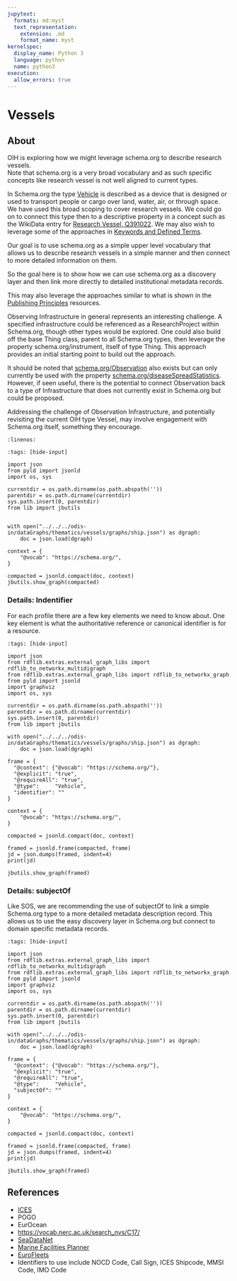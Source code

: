 ```yaml
---
jupytext:
  formats: md:myst
  text_representation:
    extension: .md
    format_name: myst
kernelspec:
  display_name: Python 3
  language: python
  name: python3
execution:
  allow_errors: true
---
```


# Vessels

## About

OIH is exploring how we might leverage schema.org to describe research vessels.  
Note that schema.org is a very broad vocabulary and as such specific concepts 
like research vessel is not well aligned to current types.

In Schema.org the type [Vehicle](https://schema.org/Vehicle) is described as a device that is designed 
or used to transport people or cargo over land, water, air, or through space.
We have used this broad scoping to cover research vessels.  We could go on to 
connect this type then to a descriptive property in a concept such as
the WikiData entry for [Research Vessel, Q391022](https://www.wikidata.org/wiki/Q391022).
We may also wish to leverage some of the approaches in [Keywords and Defined Terms](../terms/list.md).


Our goal is to use schema.org as a simple upper level vocabulary that allows
us to describe research vessels in a simple manner and then connect to more 
detailed information on them.  

So the goal here is to show how we can use schema.org as a discovery layer
and then link more directly to detailed institutional metadata records.  

This may also leverage the approaches similar to what is shown in 
the [Publishing Principles](../sdg/index.md) resources.

Observing Infrastructure in general represents an interesting challenge.  A
specified infrastructure could be referenced as a ResearchProject within Schema.org,
though other types would be explored.  One could also build off the base Thing class,
parent to all Schema.org types, then leverage the property schema.org/instrument, itself
of type Thing.  This approach provides an initial starting point to build out the
approach.

It should be noted that [schema.org/Observation](https://schema.org/Observation) also exists but can only
currently be used with the property [schema.org/diseaseSpreadStatistics](https://schema.org/diseaseSpreadStatistics).
However, if seen useful, there is the potential to connect Observation back to a
type of Infrastructure that does not currently exist in Schema.org but could be
proposed.

Addressing the challenge of Observation Infrastructure, and
potentially revisiting the current OIH type Vessel, may involve engagement with
Schema.org itself, something they encourage. 

```{literalinclude} ../../../odis-in/dataGraphs/thematics/vessels/graphs/ship.json
:linenos:
```

```{code-cell}
:tags: [hide-input]

import json
from pyld import jsonld
import os, sys

currentdir = os.path.dirname(os.path.abspath(''))
parentdir = os.path.dirname(currentdir)
sys.path.insert(0, parentdir)
from lib import jbutils


with open("../../../odis-in/dataGraphs/thematics/vessels/graphs/ship.json") as dgraph:
    doc = json.load(dgraph)

context = {
    "@vocab": "https://schema.org/",
}

compacted = jsonld.compact(doc, context)
jbutils.show_graph(compacted)

```


### Details: Indentifier

For each profile there are a few key elements we need to know about.  One
key element is what the authoritative reference or canonical identifier is for 
a resource.  

```{code-cell}
:tags: [hide-input]

import json
from rdflib.extras.external_graph_libs import rdflib_to_networkx_multidigraph
from rdflib.extras.external_graph_libs import rdflib_to_networkx_graph
from pyld import jsonld
import graphviz
import os, sys

currentdir = os.path.dirname(os.path.abspath(''))
parentdir = os.path.dirname(currentdir)
sys.path.insert(0, parentdir)
from lib import jbutils

with open("../../../odis-in/dataGraphs/thematics/vessels/graphs/ship.json") as dgraph:
    doc = json.load(dgraph)

frame = {
  "@context": {"@vocab": "https://schema.org/"},
  "@explicit": "true",
  "@requireAll": "true",
  "@type":     "Vehicle",
  "identifier": ""
}

context = {
    "@vocab": "https://schema.org/",
}

compacted = jsonld.compact(doc, context)

framed = jsonld.frame(compacted, frame)
jd = json.dumps(framed, indent=4)
print(jd)

jbutils.show_graph(framed)

```

### Details: subjectOf

Like SOS, we are recommending the use of subjectOf to link a simple 
Schema.org type to a more detailed metadata description record.  This 
allows us to use the easy discovery layer in Schema.org but connect to 
domain specific metadata records. 

```{code-cell}
:tags: [hide-input]

import json
from rdflib.extras.external_graph_libs import rdflib_to_networkx_multidigraph
from rdflib.extras.external_graph_libs import rdflib_to_networkx_graph
from pyld import jsonld
import graphviz
import os, sys

currentdir = os.path.dirname(os.path.abspath(''))
parentdir = os.path.dirname(currentdir)
sys.path.insert(0, parentdir)
from lib import jbutils

with open("../../../odis-in/dataGraphs/thematics/vessels/graphs/ship.json") as dgraph:
    doc = json.load(dgraph)

frame = {
  "@context": {"@vocab": "https://schema.org/"},
  "@explicit": "true",
  "@requireAll": "true",
  "@type":     "Vehicle",
  "subjectOf": ""
}

context = {
    "@vocab": "https://schema.org/",
}

compacted = jsonld.compact(doc, context)

framed = jsonld.frame(compacted, frame)
jd = json.dumps(framed, indent=4)
print(jd)

jbutils.show_graph(framed)

```


## References

* [ICES](https://vocab.ices.dk/?ref=315)
* POGO
* EurOcean
* https://vocab.nerc.ac.uk/search_nvs/C17/
* [SeaDataNet](https://www.seadatanet.org/)
* [Marine Facilities Planner](https://www.marinefacilitiesplanning.com/)
* [EuroFleets](https://www.eurofleets.eu/)
* Identifiers to use include NOCD Code, Call Sign, ICES Shipcode, MMSI Code, IMO Code 
